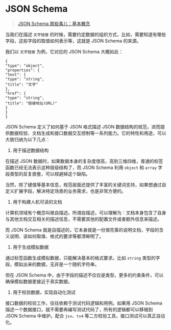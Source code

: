 # JSON Schema

> [JSON Schema 那些事儿：基本概念 ](http://taobaofed.org/blog/2016/01/25/jsonschema/)

当我们在描述 `文字链接` 的时候，需要约定数据的组织方式，比如，需要知道有哪些字段，这些字段的取值如何表示等，这就是 JSON Schema 的来源。

我们以 `文字链接` 为例，它对应的 JSON Schema 大概如此：

```
{
"type": "object",
"properties": {
"text": {
"type": "string",
"title": "文字"
},
"href": {
"type": "string",
"title": "链接地址(URL)"
}
}
}
```

JSON Schema 定义了如何基于 JSON 格式描述 JSON 数据结构的规范，进而提供数据校验、文档生成和接口数据交互控制等一系列能力。它的特性和用途，可以大致归纳为以下几点：

1. 用于描述数据结构

在描述 JSON 数据时，如果数据本身的复杂度很高，高到三维四维，普通的标签函数已经无法表示这种层级结构了，而 JSON Schema 利用 `object` 和 `array` 字段类型的反复嵌套，可以规避掉这个缺陷。

当然，除了键值等基本信息，规范层面还提供了丰富的关键词支持，如果想通过自定义扩展字段，解决特定场景的业务需求，也是非常方便的。

1. 用于构建人机可读的文档

计算机领域有个概念叫做自描述。所谓自描述，可以理解为：文档本身包含了自身与其他文档交互相关的描述信息，不需要其他的配置文件或者额外信息来描述。

而 JSON Schema 就是自描述的，它本身就是一份很完善的说明文档，字段的含义说明、该如何取值、格式的要求等都清晰明了。

1. 用于生成模拟数据

通过标签函数生成模拟数据，只能解决基本的格式要求。比如 `string` 类型的字段，模拟出来的数据，无非是一个随机字符串。

但在 JSON Schema 中，由于字段的描述不仅仅是类型，更多的约束条件，可以确保模拟数据更接近于真实数据。

1. 用于校验数据，实现自动化测试

接口数据的校验工作，往往依赖于测试代码逻辑和用例。如果用 JSON Schema 描述一个数据接口，就不需要再编写测试代码了，所有的逻辑都可以移植到 JSON Schema 中维护。配合 `jsv`、`tv4` 等二方校验工具，接口测试可以真正自动化。

